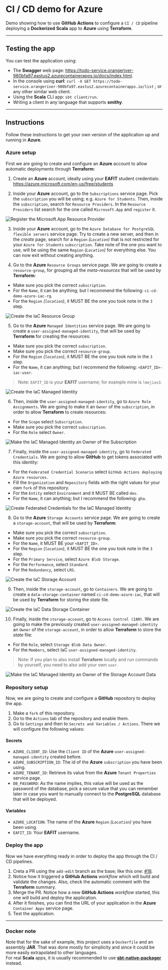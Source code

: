 # CI / CD demo for Azure

Demo showing how to use **GitHub Actions** to configure a `CI / CD` pipeline deploying a **Dockerized** **Scala** app to **Azure** using **Terraform**.

-----

## Testing the app

You can test the application using:
* The **Swagger** web page: https://todo-service.orangeriver-980bfa97.eastus2.azurecontainerapps.io/docs/index.html.
* In the console using **curl**: `curl -X GET https://todo-service.orangeriver-980bfa97.eastus2.azurecontainerapps.io/list` ; or any other similar web client.
* Using the **Scala** CLI app: `sbt client/run`.
* Writing a client in any language that supports **smithy**.

-----

## Instructions

Follow these instructions to get your own version of the application up and running in **Azure**.

### Azure setup

First we are going to create and configure an **Azure** account to allow automatic deployments through **Terraform**:

1. Create an **Azure** account, ideally using your **EAFIT** student credentials: https://azure.microsoft.com/en-us/free/students

2. Inside your **Azure** account, go to the `Subscriptions` service page. Pick the `subscription` you will be using; e.g. `Azure for Students`. Then, inside the `subscription`, search for `Resource Providers`. In the `Resource Providers` list search for the one called `Microsoft.App` and `register` it.

  ![Register the Microsoft.App Resource Provider](./images/register-microsoft-app-resource-provider.png "Register the Microsoft.App Resource Provider")

3. Inside your **Azure** account, go to the `Azure Database for PostgreSQL flexible servers` service page. Try to create a new server, and then in the _create_ page, search for a `Region` _(`Location`)_ that is not restricted for your `Azure for Students` `subscription`. Take note of the one you want to use, will be using the same `Region` _(`Location`)_ for everything else. You can now exit without creating anything.

4. Go to the **Azure** `Resource Groups` service page. We are going to create a `resource-group`, for grouping all the _meta-resources_ that will be used by **Terraform**:
  * Make sure you pick the correct `subscription`.
  * For the `Name`, it can be anything; but I recommend the following: `ci-cd-demo-azure-iac-rg`.
  * For the `Region` _(`location`)_, it MUST BE the one you took note in the `3` step.

  ![Create the IaC Resource Group](./images/create-resource-group.png "Create the IaC Resource Group")

5. Go to the **Azure** `Managed Identities` service page. We are going to create a `user-assigned-managed-identity`, that will be used by **Terraform** for creating the resources:
  * Make sure you pick the correct `subscription`.
  * Make sure you pick the correct `resource-group`.
  * For the `Region` _(`location`)_, it MUST BE the one you took note in the `3` step.
  * For the `Name`, it can anything; but I recommend the following: `<EAFIT_ID>-iac-user`.
  > Note: `EAFIT_ID` is your **EAFIT** username; for example mine is `lmejias3`.

  ![Create the IaC Managed Identity](./images/create-user-assigned-managed-identity.png "Create the IaC Managed Identity")

6. Then, inside the `user-assigned-managed-identity`, go to `Azure Role Assignments`. We are going to make it an `Owner` of the `subscription`, in order to allow **Terraform** to create resources:
  * For the `Scope` select `Subscription`.
  * Make sure you pick the correct `subscription`.
  * For the `Role` select `Owner`.

  ![Make the IaC Managed Identity an Owner of the Subscription](./images/make-user-assigned-managed-identity-subscription-owner.png "Make the IaC Managed Identity an Owner of the Subscription")

7. Finally, inside the `user-assigned-managed-identity`, go to `Federated Credentials`. We are going to allow **GitHub** to get tokens associated with this identity:
  * For the `Federated Credential Scenario` select `GitHub Actions deploying Azure resources`.
  * Fill the `Organization` and `Repository` fields with the right values for your own `fork` of this repository.
  * For the `Entity` select `Environment` and it MUST BE called `dev`.
  * For the `Name`, it can anything; but I recommend the following: `gha`.

  ![Create Federated Credentials for the IaC Managed Identity](./images/create-user-assigned-managed-identity-federated-credentials.png "Create Federated Credentials for the IaC Managed Identity")

8. Go to the **Azure** `Storage Accounts` service page. We are going to create a `storage-account`, that will be used by **Terraform**:
  * Make sure you pick the correct `subscription`.
  * Make sure you pick the correct `resource-group`.
  * For the `Name`, it MUST BE your `<EAFIT_ID>`.
  * For the `Region` _(`location`)_, it MUST BE the one you took note in the `3` step.
  * For the `Primary Service`, select `Azure Blob Storage`.
  * For the `Performance`, select `Standard`.
  * For the `Redundancy`, select `LRS`.

  ![Create the IaC Storage Account](./images/create-storage-account.png "Create the IaC Storage Account")

9. Then, inside the `storage-account`, go to `Containers`. We are going to create a `data-storage-container` named `ci-cd-demo-azure-iac`, that will be used by **Terraform** for storing the _state_ file.

  ![Create the IaC Data Storage Container](./images/create-data-storage-container.png "Create the IaC Data Storage Container")

10. Finally, inside the `storage-account`, go to `Access Control (IAM)`. We are going to make the previously created `user-assigned-managed-identity` an `Owner` of the `storage-account`, in order to allow **Terraform** to store the _state_ file:
  * For the `Role`, select `Storage Blob Data Owner`.
  * For the `Members`, select IaC `user-assigned-managed-identity`.
  > Note: If you plan to also install **Terraform** locally and run commands by yourself, you need to also add your own `user`.

  ![Make the IaC Managed Identity an Owner of the Storage Account Data](./images/make-user-assigned-managed-identity-storage-account-data-owner.png "Make the IaC Managed Identity an Owner of the Storage Account Data")

### Repository setup

Now, we are going to create and configure a **GitHub** repository to deploy the app.

1. Make a `fork` of this repository.
2. Go to the `Actions` tab of the repository and enable them.
3. Go to `Settings` and then to `Secrets and Variables / Actions`. There we will configure the following values:

#### Secrets

* `AZURE_CLIENT_ID`: Use the `Client ID` of the **Azure** `user-assigned-managed-identity` created before.
* `AZURE_SUBSCRIPTION_ID`: The id of the **Azure** `subscription` you have been using.
* `AZURE_TENANT_ID`: Retrieve its value from the **Azure** `Tenant Properties` service page.
* `DB_PASSWORD`: As the name implies, this value will be used as the password of the database, pick a secure value that you can remember later in case you want to manually connect to the **PostgreSQL** database that will be deployed.

#### Variables

* `AZURE_LOCATION`: The name of the **Azure** `Region` _(`Location`)_ you have been using.
* `EAFIT_ID`: Your **EAFIT** username.

### Deploy the app

Now we have everything ready in order to deploy the app through the CI / CD pipelines.

1. Creta a PR using the `add-edit` branch as the base; like this one: [#18](https://github.com/BalmungSan/ci-cd-demo-azure/pull/18).
2. Notice how it triggered a **GitHub Actions** _workflow_ which will build and validate the changes. Also, check the automatic comment with the **Terraform** summary.
3. Merge the PR. Notice how a new **GitHub Actions** _workflow_ started, this one will build and deploy the application.
4. After it finishes, you can find the URL of your application in the **Azure** `Container Apps` service page.
5. Test the application.

-----

### Docker note

Note that for the sake of example, this project uses a `Dockerfile` and an assembly **JAR**.
That was done mostly for simplicity and since it could be more easily extrapolated to other languages.<br>
For real **Scala** apps, it is usually recommended to use [**sbt-native-packager**](https://github.com/sbt/sbt-native-packager) instead.
